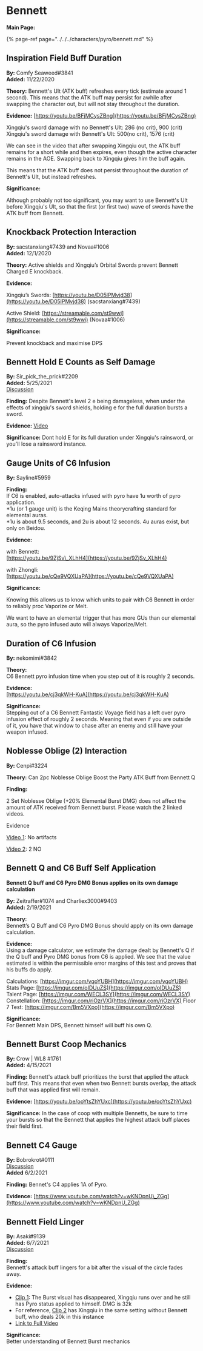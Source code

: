 # Bennett

**Main Page:**

{% page-ref page="../../../characters/pyro/bennett.md" %}

## Inspiration Field Buff Duration

**By:** Comfy Seaweed\#3841  
**Added:** 11/22/2020

**Theory:** Bennett's Ult \(ATK buff\) refreshes every tick \(estimate around 1 second\). This means that the ATK buff may persist for awhile after swapping the character out, but will not stay throughout the duration.

**Evidence:** [https://youtu.be/BFjMCysZBng](https://youtu.be/BFjMCysZBng)

Xingqiu's sword damage with no Bennett's Ult: 286 \(no crit\), 900 \(crit\)  
Xingqiu's sword damage with Bennett's Ult: 500\(no crit\), 1576 \(crit\)

We can see in the video that after swapping Xingqiu out, the ATK buff remains for a short while and then expires, even though the active character remains in the AOE. Swapping back to Xingqiu gives him the buff again.

This means that the ATK buff does not persist throughout the duration of Bennett's Ult, but instead refreshes.

**Significance:**

Although probably not too significant, you may want to use Bennett's Ult before Xingqiu's Ult, so that the first \(or first two\) wave of swords have the ATK buff from Bennett.

## **Knockback Protection Interaction**

**By:** sacstanxiang\#7439 and Novaa\#1006  
**Added:** 12/1/2020

**Theory:** Active shields and Xingqiu’s Orbital Swords prevent Bennett Charged E knockback.

**Evidence:**

Xingqiu’s Swords: [https://youtu.be/D05lPMvjd38](https://youtu.be/D05lPMvjd38) \(sacstanxiang\#7439\)

Active Shield: [https://streamable.com/st9wwi](https://streamable.com/st9wwi) \(Novaa\#1006\)

**Significance:**

Prevent knockback and maximise DPS

## Bennett Hold E Counts as Self Damage

**By:** Sir\_pick\_the\_prick\#2209  
**Added:** 5/25/2021  
[Discussion](https://tickettool.xyz/direct?url=https://cdn.discordapp.com/attachments/844058207151325224/846702340642701323/transcript-bennetts-hold-e-counts-as-self-damage.html)

**Finding:** Despite Bennett's level 2 e being damageless, when under the effects of xingqiu's sword shields, holding e for the full duration bursts a sword.

**Evidence:** [Video](https://cdn.discordapp.com/attachments/844058207151325224/844058535716192316/SVID_20210518_111047_1.mp4)

**Significance:** Dont hold E for its full duration under Xingqiu's rainsword, or you'll lose a rainsword instance.

## Gauge Units of C6 Infusion

**By:** Sayline\#5959

**Finding:**  
If C6 is enabled, auto-attacks infused with pyro have 1u worth of pyro application.  
\*1u \(or 1 gauge unit\) is the Keqing Mains theorycrafting standard for elemental auras.  
\*1u is about 9.5 seconds, and 2u is about 12 seconds. 4u auras exist, but only on Beidou.

**Evidence:**

with Bennett:  
[https://youtu.be/9ZjSv\_XLhH4](https://youtu.be/9ZjSv_XLhH4)

with Zhongli:  
[https://youtu.be/cQe9VQXUaPA](https://youtu.be/cQe9VQXUaPA)

**Significance:**

Knowing this allows us to know which units to pair with C6 Bennett in order to reliably proc Vaporize or Melt.

We want to have an elemental trigger that has more GUs than our elemental aura, so the pyro infused auto will always Vaporize/Melt.

## Duration of C6 Infusion

**By:** nekomimi\#3842

**Theory:**  
C6 Bennett pyro infusion time when you step out of it is roughly 2 seconds.

**Evidence:**  
[https://youtu.be/cj3qkWH-KuA](https://youtu.be/cj3qkWH-KuA)

**Significance:**  
Stepping out of a C6 Bennett Fantastic Voyage field has a left over pyro infusion effect of roughly 2 seconds. Meaning that even if you are outside of it, you have that window to chase after an enemy and still have your weapon infused.

## Noblesse Oblige \(2\) Interaction

**By:** Cenpi\#3224

**Theory:** Can 2pc Noblesse Oblige Boost the Party ATK Buff from Bennett Q

**Finding:**

2 Set Noblesse Oblige \(+20% Elemental Burst DMG\) does not affect the amount of ATK received from Bennett burst. Please watch the 2 linked videos.

Evidence

[Video 1](https://youtu.be/FtMGPG7aqU0): No artifacts

[Video 2](https://youtu.be/eyGNEO1Pe-E): 2 NO

## Bennett Q and C6 Buff Self Application

**Bennett Q buff and C6 Pyro DMG Bonus applies on its own damage calculation**

**By:** Zeitraffer\#1074 and Charliex3000\#9403  
**Added:** 2/19/2021

**Theory:**  
Bennett’s Q Buff and C6 Pyro DMG Bonus should apply on its own damage calculation.

**Evidence:**  
Using a damage calculator, we estimate the damage dealt by Bennett's Q if the Q buff and Pyro DMG bonus from C6 is applied. We see that the value estimated is within the permissible error margins of this test and proves that his buffs do apply.

Calculations: [https://imgur.com/vqoYUBH](https://imgur.com/vqoYUBH) Stats Page: [https://imgur.com/oIDUuZS](https://imgur.com/oIDUuZS) Talent Page: [https://imgur.com/WECL3SY](https://imgur.com/WECL3SY) Constellation: [https://imgur.com/riOzrVX](https://imgur.com/riOzrVX) Floor 7 Test: [https://imgur.com/Bm5VXpo](https://imgur.com/Bm5VXpo)

**Significance:**  
For Bennett Main DPS, Bennett himself will buff his own Q.

## Bennett Burst Coop Mechanics

**By:** Crow \| WL8 \#1761  
**Added:** 4/15/2021

**Finding:** Bennett's attack buff prioritizes the burst that applied the attack buff first. This means that even when two Bennett bursts overlap, the attack buff that was applied first will remain.

**Evidence:** [https://youtu.be/ooYtsZhYUxc](https://youtu.be/ooYtsZhYUxc)

**Significance:** In the case of coop with multiple Bennetts, be sure to time your bursts so that the Bennett that applies the highest attack buff places their field first.

## Bennett C4 Gauge

**By:** Bobrokrot\#0111  
[Discussion](https://tickettool.xyz/direct?url=https://cdn.discordapp.com/attachments/849314783475662879/849873440848609290/transcript-bennett-c4-gauge.html)  
**Added** 6/2/2021

**Finding:** Bennet's C4 applies 1A of Pyro.

**Evidence:** [https://www.youtube.com/watch?v=wKNDpnU\_ZGg](https://www.youtube.com/watch?v=wKNDpnU_ZGg)

## Bennett Field Linger

**By:** Asaki\#9139  
**Added:** 6/7/2021  
[Discussion](https://tickettool.xyz/direct?url=https://cdn.discordapp.com/attachments/844783206262636545/851385838486945812/transcript-benny-field-linger.html)

**Finding:**  
Bennett's attack buff lingers for a bit after the visual of the circle fades away.

**Evidence:**

* [Clip 1](https://cdn.discordapp.com/attachments/844783206262636545/844784370476646440/video0.mov): The Burst visual has disappeared, Xingqiu runs over and he still has Pyro status applied to himself. DMG is 32k
* For reference, [Clip 2](https://cdn.discordapp.com/attachments/844783206262636545/844784610411151390/video0.mov) has Xingqiu in the same setting without Bennett buff, who deals 20k in this instance
* [Link to Full Video](https://youtu.be/rtVZS5PjAS0)

**Significance:**  
Better understanding of Bennett Burst mechanics

